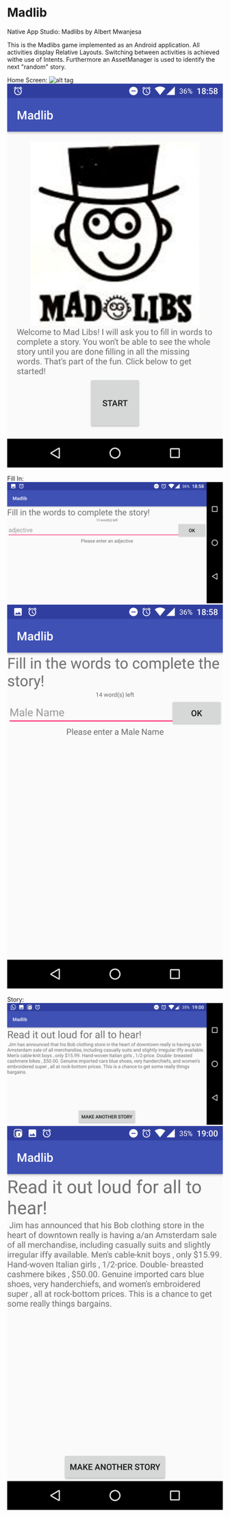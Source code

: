 # Madlib
Native App Studio: Madlibs by Albert Mwanjesa

This is the Madlibs game implemented as an Android application. All activities display Relative Layouts. 
Switching between activities is achieved withe use of Intents. Furthermore an AssetManager is used to identify the next "random" story. 

Home Screen:
![alt tag](https://github.com/amwanjesa/Madlib/blob/master/doc/home_landscape.png?raw=true)
![alt tag](https://github.com/amwanjesa/Madlib/blob/master/doc/home_portrait.png?raw=true)

Fill In:
![alt tag](https://github.com/amwanjesa/Madlib/blob/master/doc/fillin_landscape.png?raw=true)
![alt tag](https://github.com/amwanjesa/Madlib/blob/master/doc/fillin_portrait.png?raw=true)

Story:
![alt tag](https://github.com/amwanjesa/Madlib/blob/master/doc/story_landscape.png?raw=true)
![alt tag](https://github.com/amwanjesa/Madlib/blob/master/doc/story_portrait.png?raw=true)

